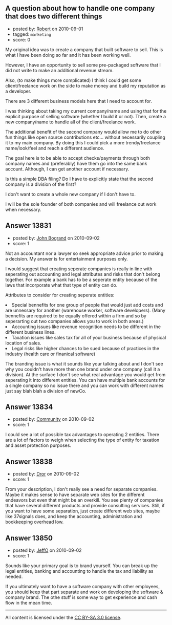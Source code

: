 ## A question about how to handle one company that does two different things

- posted by: [Robert](https://stackexchange.com/users/-1/3169-robert) on 2010-09-01
- tagged: `marketing`
- score: 0

My original idea was to create a company that built software to sell.  This is what I have been doing so far and it has been working well.

However, I have an opportunity to sell some pre-packaged software that I did not write to make an additional revenue stream.

Also, (to make things more complicated) I think I could get some client/freelance work on the side to make money and build my reputation as a developer.

There are 3 different business models here that I need to account for.

I was thinking about taking my current company/name and using that for the explicit purpose of selling software (whether I build it or not).  Then, create a new company/name to handle all of the client/freelance work.

The additional benefit of the second company would allow me to do other fun things like open source contributions etc... without necessarily coupling it to my main company.  By doing this I could pick a more trendy/freelance name/look/feel and reach a different audience.

The goal here is to be able to accept checks/payments through both company names and (preferably) have them go into the same bank account.  Although, I can get another account if necessary.

Is this a simple DBA filing?  Do I have to explicitly state that the second company is a division of the first?

I don't want to create a whole new company if I don't have to.

I will be the sole founder of both companies and will freelance out work when necessary.



## Answer 13831

- posted by: [John Bogrand](https://stackexchange.com/users/-1/3577-john-bogrand) on 2010-09-02
- score: 1

Not an accountant nor a lawyer so seek appropriate advice prior to making a decision.  My answer is for entertainment purposes only.  

I would suggest that creating seperate companies is really in line with seperating out accounting and legal attributes and risks that don't belong together. For example a bank has to be a seperate entity because of the laws that incorporate what that type of entity can do.  

Attributes to consider for creating seperate entities:
<li> Special bennefits for one group of people that would just add costs and are unnessary for another  (warehouse worker, software developers).  (Many bennefits are required to be equally offered within a firm and so by seperarting out two companies allows you to work in both areas.)  
<li> Accounting issues like revenue recognition needs to be different in the different business lines.
<li> Taxation issues like sales tax for all of your business because of physical location of sales.
<li> Legal risks like higher chances to be sued because of practices in the industry (health care or finanical software)

The branding issue is what it sounds like your talking about and I don't see why you couldn't have more then one brand under one company (call it a division).  At the surface I don't see what real advantage you would get from seperating it into different entities.  You can have multiple bank accounts for a single company so no issue there and you can work with different names just say blah blah a division of newCo.  


## Answer 13834

- posted by: [Community](https://stackexchange.com/users/-1/-1-community) on 2010-09-02
- score: 1

I could see a lot of possible tax advantages to operating 2 entities. There are a lot of factors to weigh when selecting the type of entity for taxation and asset protection purposes. 






## Answer 13838

- posted by: [Dror](https://stackexchange.com/users/-1/1057-dror) on 2010-09-02
- score: 1

From your description, I don't really see a need for separate companies. Maybe it makes sense to have separate web sites for the different endeavors but even that might be an overkill. You see plenty of companies that have several different products and provide consulting services. Still, if you want to have some separation, just create different web sites, maybe like 37signals does, and keep the accounting, administration and bookkeeping overhead low.  


## Answer 13850

- posted by: [JeffO](https://stackexchange.com/users/-1/1796-jeffo) on 2010-09-02
- score: 1

Sounds like your primary goal is to brand yourself. You can break up the legal entities, banking and accounting to handle the tax and liability as needed.

If you ultimately want to have a software company with other employees, you should keep that part separate and work on developing the software & company brand. The othe stuff is some way to get experience and cash flow in the mean time.



---

All content is licensed under the [CC BY-SA 3.0 license](https://creativecommons.org/licenses/by-sa/3.0/).
